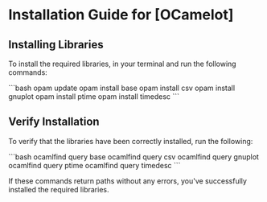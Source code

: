 # Installation Guide for [OCamelot]

## Installing Libraries

To install the required libraries, in your terminal and run the following commands:

\```bash
opam update
opam install base
opam install csv
opam install gnuplot
opam install ptime
opam install timedesc
\```

## Verify Installation

To verify that the libraries have been correctly installed, run the following:

\```bash
ocamlfind query base
ocamlfind query csv
ocamlfind query gnuplot
ocamlfind query ptime
ocamlfind query timedesc
\```

If these commands return paths without any errors, you've successfully installed the required libraries.
